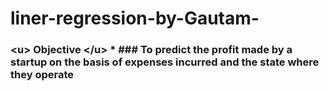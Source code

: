 # liner-regression-by-Gautam-
### &lt;u> Objective &lt;/u> * ### To predict the profit made by a startup on the basis of expenses incurred and the state where they operate
